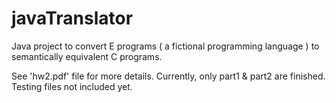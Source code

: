 # javaTranslator
Java project to convert E programs ( a fictional programming language ) to semantically equivalent C programs. 

See 'hw2.pdf' file for more details. 
Currently, only part1 & part2 are finished. Testing files not included yet. 
